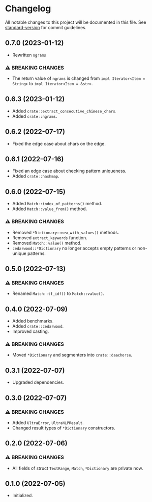 # Changelog
All notable changes to this project will be documented in this file. See [standard-version](https://github.com/conventional-changelog/standard-version) for commit guidelines.

## 0.7.0 (2023-01-12)
- Rewritten `ngrams`

### ⚠ BREAKING CHANGES
- The return value of `ngrams` is changed from `impl Iterator<Item = String>` to `impl Iterator<Item = &str>`.

## 0.6.3 (2023-01-12)
- Added `crate::extract_consecutive_chinese_chars`.
- Added `crate::ngrams`.

## 0.6.2 (2022-07-17)
- Fixed the edge case about chars on the edge.

## 0.6.1 (2022-07-16)
- Fixed an edge case about checking pattern uniqueness.
- Added `crate::hashmap`.

## 0.6.0 (2022-07-15)
- Added `Match::index_of_patterns()` method.
- Added `Match::value_from()` method.

### ⚠ BREAKING CHANGES
- Removed `*Dictionary::new_with_values()` methods.
- Removed `extract_keywords` function.
- Removed `Match::value()` method.
- `cedarwood::*Dictionary` no longer accepts empty patterns or non-unique patterns.

## 0.5.0 (2022-07-13)
### ⚠ BREAKING CHANGES
- Renamed `Match::tf_idf()` to `Match::value()`.

## 0.4.0 (2022-07-09)
- Added benchmarks.
- Added `crate::cedarwood`.
- Improved casting.

### ⚠ BREAKING CHANGES
- Moved `*Dictionary` and segmenters into `crate::daachorse`.

## 0.3.1 (2022-07-07)
- Upgraded dependencies.

## 0.3.0 (2022-07-07)
### ⚠ BREAKING CHANGES
- Added `UltraError`, `UltraNLPResult`.
- Changed result types of `*Dictionary` constructors.

## 0.2.0 (2022-07-06)
### ⚠ BREAKING CHANGES
- All fields of struct `TextRange`, `Match`, `*Dictionary` are private now.

## 0.1.0 (2022-07-05)
- Initialized.
